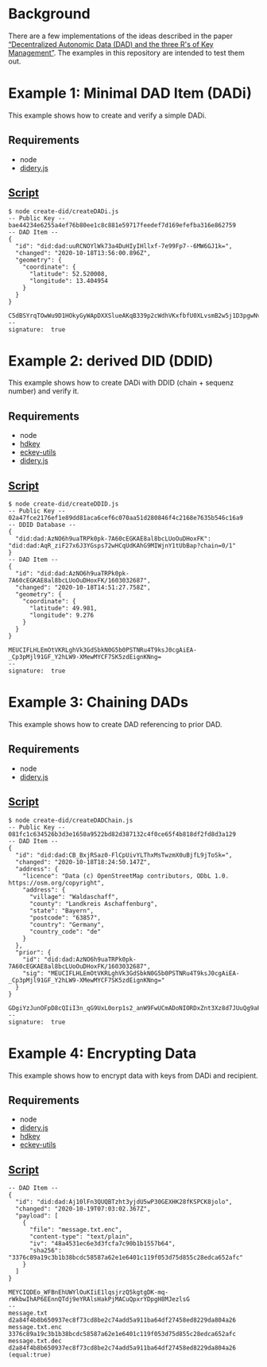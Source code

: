 Background
==========

There are a few implementations of the ideas described in the paper [“Decentralized Autonomic Data (DAD) and the three R's of Key Management”](https://github.com/WebOfTrustInfo/rebooting-the-web-of-trust-spring2018/blob/master/final-documents/DecentralizedAutonomicData.md). The examples in this repository are intended to test them out.

Example 1: Minimal DAD Item (DADi)
======================

This example shows how to create and verify a simple DADi.

Requirements 
------------

* node
* [didery.js](https://github.com/reputage/didery.js)

[Script](create-did/createDADi.js)
------
```
$ node create-did/createDADi.js
-- Public Key --
bae44234e6255a4ef76b80ee1c8c881e59717feedef7d169efefba316e862759
-- DAD Item --
{
  "id": "did:dad:uuRCNOYlWk73a4DuHIyIHllxf-7e99Fp7--6MW6GJ1k=",
  "changed": "2020-10-18T13:56:00.896Z",
  "geometry": {
    "coordinate": {
      "latitude": 52.520008,
      "longitude": 13.404954
    }
  }
}

C5dBSYrqTOwWu9D1HOkyGyWApDXXSlueAKqB339p2cWdhVKxfbfU0XLvsmB2w5j1D3pgwNvXGFTO4CG8VTpHDg==
--
signature:  true
```
Example 2: derived DID (DDID)
======================

This example shows how to create DADi with DDID (chain + sequenz number) and verify it.

Requirements 
------------

* node
* [hdkey](https://github.com/cryptocoinjs/hdkey)
* [eckey-utils](https://github.com/tibetty/eckey-utils)
* [didery.js](https://github.com/reputage/didery.js)

[Script](create-did/createDDID.js)
------
```
$ node create-did/createDDID.js
-- Public Key --
02a47fce2176ef1e89dd81aca6cef6c070aa51d280846f4c2168e7635b546c16a9
-- DDID Database --
{
  "did:dad:AzNO6h9uaTRPk0pk-7A60cEGKAE8al8bcLUoOuDHoxFK": "did:dad:AqR_ziF27x6J3YGsps72wHCqUdKAhG9MIWjnY1tUbBap?chain=0/1"
}
-- DAD Item --
{
  "id": "did:dad:AzNO6h9uaTRPk0pk-7A60cEGKAE8al8bcLUoOuDHoxFK/1603032687",
  "changed": "2020-10-18T14:51:27.758Z",
  "geometry": {
    "coordinate": {
      "latitude": 49.981,
      "longitude": 9.276
    }
  }
}

MEUCIFLHLEmOtVKRLghVk3GdSbkN0G5b0PSTNRu4T9ksJ0cgAiEA-_Cp3pMjl91GF_Y2hLW9-XMewMYCF7SK5zdEignKNng=
--
signature:  true
```
Example 3: Chaining DADs
========================

This example shows how to create DAD referencing to prior DAD.

Requirements 
------------

* node
* [didery.js](https://github.com/reputage/didery.js)

[Script](create-did/createDADChain.js)
------
```
$ node create-did/createDADChain.js
-- Public Key --
081fc1c634526b3d3e1650a9522bd82d387132c4f0ce65f4b818df2fd8d3a129
-- DAD Item --
{
  "id": "did:dad:CB_BxjRSaz0-FlCpUivYLThxMsTwzmX0uBjfL9jToSk=",
  "changed": "2020-10-18T18:24:50.147Z",
  "address": {
    "licence": "Data (c) OpenStreetMap contributors, ODbL 1.0. https://osm.org/copyright",
    "address": {
      "village": "Waldaschaff",
      "county": "Landkreis Aschaffenburg",
      "state": "Bayern",
      "postcode": "63857",
      "country": "Germany",
      "country_code": "de"
    }
  },
  "prior": {
    "id": "did:dad:AzNO6h9uaTRPk0pk-7A60cEGKAE8al8bcLUoOuDHoxFK/1603032687",
    "sig": "MEUCIFLHLEmOtVKRLghVk3GdSbkN0G5b0PSTNRu4T9ksJ0cgAiEA-_Cp3pMjl91GF_Y2hLW9-XMewMYCF7SK5zdEignKNng="
  }
}

GDgiYzJunOFpD8cQIiI3n_qG9UxL0orp1s2_anW9FwUCmADoNIORDxZnt3Xz8d7JUuQg9aPCHOtuzo1X3TkSBg==
--
signature:  true
```
Example 4: Encrypting Data
==========================

This example shows how to encrypt data with keys from DADi and recipient.

Requirements 
------------

* node
* [didery.js](https://github.com/reputage/didery.js)
* [hdkey](https://github.com/cryptocoinjs/hdkey)
* [eckey-utils](https://github.com/tibetty/eckey-utils)

[Script](create-did/encryptData.js)
------
```
-- DAD Item --
{
  "id": "did:dad:Aj10lFn3QUQBTzht3yjdU5wP30GEXHK28fKSPCK8jolo",
  "changed": "2020-10-19T07:03:02.367Z",
  "payload": [
    {
      "file": "message.txt.enc",
      "content-type": "text/plain",
      "iv": "48a4531ec6e3d3fcfa7c90b1b1557b64",
      "sha256": "3376c89a19c3b1b38bcdc58587a62e1e6401c119f053d75d855c28edca652afc"
    }
  ]
}

MEYCIQDEo_WFBnEhUWYlOuKIiE1lqsjrzQ5kgtgDK-mq-rWkbwIhAP6EEnnQTdj9eYRAlsHakPjMACuQpxrYDpgH8MJezlsG
--
message.txt      d2a84f4b8b650937ec8f73cd8be2c74add5a911ba64df27458ed8229da804a26
message.txt.enc  3376c89a19c3b1b38bcdc58587a62e1e6401c119f053d75d855c28edca652afc
message.txt.dec  d2a84f4b8b650937ec8f73cd8be2c74add5a911ba64df27458ed8229da804a26 (equal:true)
```